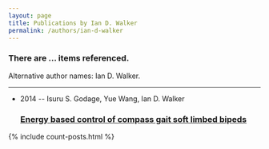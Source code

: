 ```yaml
---
layout: page
title: Publications by Ian D. Walker
permalink: /authors/ian-d-walker
---
```


<h3 id="number-posts">There are ... items referenced.</h3>
<p id='info-authors'>Alternative author names: Ian D. Walker.</p>
<hr />
<ul class="post-list">
<li><span class='post-meta'>2014 -- Isuru S. Godage, Yue Wang, Ian D. Walker</span><h3><a class='post-link' href="{{ site.baseurl }}/energy-based-control-of-compass-gait-soft-limbed-bipeds">Energy based control of compass gait soft limbed bipeds</a></h3></li>

</ul>
{% include count-posts.html %}
